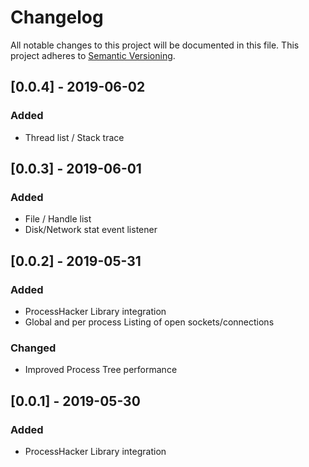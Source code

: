 # Changelog
All notable changes to this project will be documented in this file.
This project adheres to [Semantic Versioning](http://semver.org/).

## [0.0.4] - 2019-06-02
### Added
- Thread list / Stack trace

## [0.0.3] - 2019-06-01
### Added
- File / Handle list
- Disk/Network stat event listener


## [0.0.2] - 2019-05-31
### Added
- ProcessHacker Library integration
- Global and per process Listing of open sockets/connections

### Changed
- Improved Process Tree performance

## [0.0.1] - 2019-05-30
### Added
- ProcessHacker Library integration
